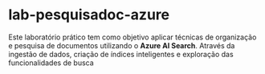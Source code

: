 # lab-pesquisadoc-azure
Este laboratório prático tem como objetivo aplicar técnicas de organização e pesquisa de documentos utilizando o **Azure AI Search**. Através da ingestão de dados, criação de índices inteligentes e exploração das funcionalidades de busca
